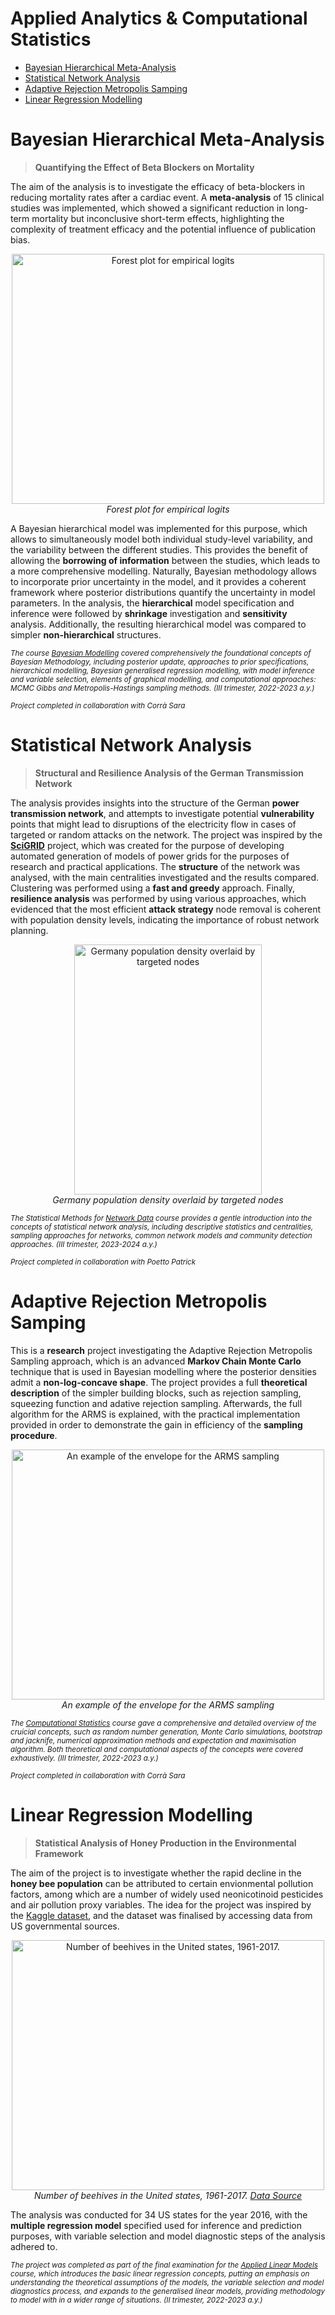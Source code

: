 # Applied Analytics & Computational Statistics

- [Bayesian Hierarchical Meta-Analysis](#bayesian-hierarchical-meta-analysis)
- [Statistical Network Analysis](#statistical-network-analysis)
- [Adaptive Rejection Metropolis Samping](#adaptive-rejection-metropolis-samping)
- [Linear Regression Modelling](#linear-regression-modelling)


# Bayesian Hierarchical Meta-Analysis

><b>Quantifying the Effect of Beta Blockers on Mortality</b>

The aim of the analysis is to investigate the efficacy of beta-blockers in reducing mortality rates after a cardiac event. A **meta-analysis** of 15 clinical studies was implemented, which showed a significant reduction in long-term mortality but inconclusive short-term effects, highlighting the complexity of treatment efficacy and the potential influence of publication bias.

<p align="center">
  <img src="https://github.com/dontkillourjoy/stat_analytics/blob/main/bayesian_hierarchical/aux_files/forest_plot.png" alt="Forest plot for empirical logits" width="500" height = "400"/>
  <br/>
  <i>Forest plot for empirical logits</i>
</p>

A Bayesian hierarchical model was implemented for this purpose, which allows to  simultaneously model both individual study-level variability, and the variability between the different studies. This provides the benefit of allowing the **borrowing of information** between the studies, which leads to a more comprehensive modelling. Naturally, Bayesian methodology allows to incorporate prior uncertainty in the model, and it provides a coherent framework where posterior distributions quantify the uncertainty in model parameters. In the analysis, the **hierarchical** model specification and inference were followed by **shrinkage** investigation and **sensitivity** analysis. Additionally, the resulting hierarchical model was compared to simpler **non-hierarchical** structures.

<sub><i> The course [Bayesian Modelling](https://www.unicatt.it/upl/proguc/MI/2023/ENG/interfac_eco_mate/2I4A_Bayesian_modelling_Castelletti_Consonni.docx) covered comprehensively the foundational concepts of Bayesian Methodology, including posterior update, approaches to prior specifications, hierarchical modelling, Bayesian generalised regression modelling, with model inference and variable selection, elements of graphical modelling, and computational approaches: MCMC Gibbs and Metropolis-Hastings sampling methods. (III trimester, 2022-2023 a.y.)</i></sub>

<sub><i> Project completed in collaboration with Corrà Sara </i></sub>

# Statistical Network Analysis

><b>Structural and Resilience Analysis of the German Transmission Network</b>

The analysis provides insights into the structure of the German **power transmission network**, and attempts to investigate potential **vulnerability** points that might lead to disruptions of the electricity flow in cases of targeted or random attacks on the network. The project was inspired by the [**SciGRID**](https://www.power.scigrid.de/) project, which was created for the purpose of developing automated generation of models of power grids for the purposes of research and practical applications. The **structure** of the network was analysed, with the main centralities investigated and the results compared. Clustering was performed using a **fast and greedy** approach. Finally, **resilience analysis** was performed by using various approaches, which evidenced that the most efficient **attack strategy** node removal is coherent with population density levels, indicating the importance of robust network planning.

<p align="center">
  <img src="https://github.com/dontkillourjoy/stat_analytics/blob/main/network_analysis/aux_files/targeted.png" alt="Germany population density overlaid by targeted nodes" width="300" height = "400"/>
  <br/>
  <i>Germany population density overlaid by targeted nodes</i>
</p>

<sub><i> The Statistical Methods for [Network Data](https://docenti.unicatt.it/ppd2/it/docenti/85213/luis-carvalho/didattica) course provides a gentle introduction into the concepts of statistical network analysis, including descriptive statistics and centralities, sampling approaches for networks, common network models and community detection approaches. (III trimester, 2023-2024 a.y.)</i></sub>

<sub><i>Project completed in collaboration with Poetto Patrick </i></sub>

# Adaptive Rejection Metropolis Samping

This is a **research** project investigating the Adaptive Rejection Metropolis Sampling approach, which is an advanced **Markov Chain Monte Carlo** technique that is used in Bayesian modelling where the posterior densities admit a **non-log-concave shape**. The project provides a full **theoretical description** of the simpler building blocks, such as rejection sampling, squeezing function and adative rejection sampling. Afterwards, the full algorithm for the ARMS is explained, with the practical implementation provided in order to demonstrate the gain in efficiency of the **sampling procedure**. 

<p align="center">
  <img src="https://github.com/dontkillourjoy/stat_analytics/blob/main/arms_computational/aux_files/envelope.png" alt="An example of the envelope for the ARMS sampling" width="500" height = "400"/>
  <br/>
  <i>An example of the envelope for the ARMS sampling</i>
</p>

<sub><i> The [Computational Statistics](https://www.unicatt.it/upl/proguc/MI/2023/ENG/interfac_eco_mate/2I4A_Computational_Statistics_Denti.docx) course gave a comprehensive and detailed overview of the cruicial concepts, such as random number generation, Monte Carlo simulations, bootstrap and jacknife, numerical approximation methods and expectation and maximisation algorithm. Both theoretical and computational aspects of the concepts were covered exhaustively. (III trimester, 2022-2023 a.y.)</i></sub>

<sub><i>Project completed in collaboration with Corrà Sara </i></sub>

# Linear Regression Modelling

><b>Statistical Analysis of Honey Production in the Environmental Framework</b>

The aim of the project is to investigate whether the rapid decline in the <b>honey bee population</b> can be attributed to certain envionmental pollution factors, among which are a number of widely used neonicotinoid pesticides and air pollution proxy variables. The idea for the project was inspired by the [Kaggle dataset](https://www.kaggle.com/datasets/kevinzmith/honey-with-neonic-pesticide), and the dataset was finalised by accessing data from US governmental sources. 

<p align="center">
  <img src="https://github.com/dontkillourjoy/stat_analytics/blob/main/linear_modelling/data/trend.png" alt="Number of beehives in the United states, 1961-2017. "  width="500" height = "400"/>
  <br/>
  <i>Number of beehives in the United states, 1961-2017. <a href="https://www.fao.org/faostat/en/" target="_blank">Data Source</a></i>
</p>

The analysis was conducted for 34 US states for the year 2016, with the **multiple regression model** specified used for inference and prediction purposes, with variable selection and model diagnostic steps of the analysis adhered to.

<sub><i>The project was completed as part of the final examination for the [Applied Linear Models](https://www.unicatt.eu/courses/data-analytics-for-business-milan-23-24-curriculum) course, which introduces the basic linear regression concepts, putting an emphasis on understanding the theoretical assumptions of the models, the variable selection and model diagnostics process, and expands to the generalised linear models, providing methodology to model with in a wider range of situations. <i> (II trimester, 2022-2023 a.y.)</i></sub>


